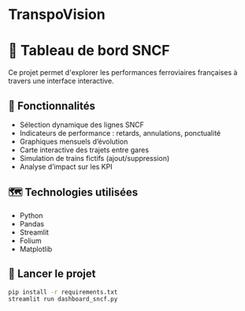 # TranspoVision
# 🚄 Tableau de bord SNCF

Ce projet permet d'explorer les performances ferroviaires françaises à travers une interface interactive.

## 🔧 Fonctionnalités

- Sélection dynamique des lignes SNCF
- Indicateurs de performance : retards, annulations, ponctualité
- Graphiques mensuels d’évolution
- Carte interactive des trajets entre gares
- Simulation de trains fictifs (ajout/suppression)
- Analyse d’impact sur les KPI

## 🗺️ Technologies utilisées
- Python
- Pandas
- Streamlit
- Folium
- Matplotlib

## 🚀 Lancer le projet

```bash
pip install -r requirements.txt
streamlit run dashboard_sncf.py


